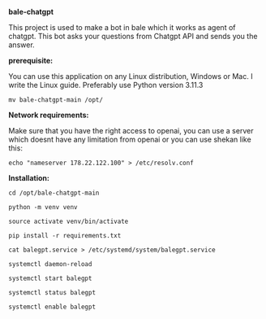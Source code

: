 **bale-chatgpt**

This project is used to make a bot in bale which it works as agent of chatgpt. This bot asks your questions from Chatgpt API and sends you the answer.

**prerequisite:**

You can use this application on any Linux distribution, Windows or Mac. I write the Linux guide.
Preferably use Python version 3.11.3

`mv bale-chatgpt-main /opt/`

**Network requirements:**

Make sure that you have the right access to openai, you can use a server which doesnt have any limitation from openai or you can use shekan like this:

`echo "nameserver 178.22.122.100" > /etc/resolv.conf`

**Installation:**

`cd /opt/bale-chatgpt-main`

`python -m venv venv`

`source activate venv/bin/activate`

`pip install -r requirements.txt`

`cat balegpt.service > /etc/systemd/system/balegpt.service`

`systemctl daemon-reload`

`systemctl start balegpt`

`systemctl status balegpt`

`systemctl enable balegpt`
